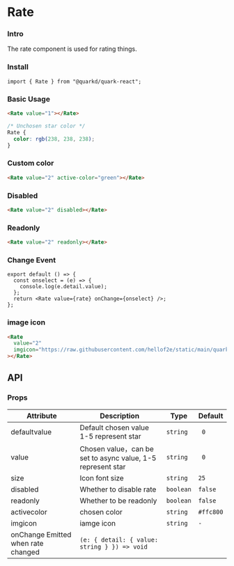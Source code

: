 # Rate

### Intro

The rate component is used for rating things.

### Install

```tsx
import { Rate } from "@quarkd/quark-react";
```

### Basic Usage

```html
<Rate value="1"></Rate>
```

```css
/* Unchosen star color */
Rate {
  color: rgb(238, 238, 238);
}
```

### Custom color

```html
<Rate value="2" active-color="green"></Rate>
```

### Disabled

```html
<Rate value="2" disabled></Rate>
```

### Readonly

```html
<Rate value="2" readonly></Rate>
```

### Change Event

```tsx
export default () => {
  const onselect = (e) => {
    console.log(e.detail.value);
  };
  return <Rate value={rate} onChange={onselect} />;
};
```

### image icon

```html
<Rate
  value="2"
  imgicon="https://raw.githubusercontent.com/hellof2e/static/main/quark-logo.png"
></Rate>
```

## API

### Props

| Attribute                          | Description                                                 | Type      | Default   |
| ---------------------------------- | ----------------------------------------------------------- | --------- | --------- |
| defaultvalue                       | Default chosen value 1-5 represent star                     | `string`  | ` 0`      |
| value                              | Chosen value，can be set to async value, 1-5 represent star | `string`  | ` 0`      |
| size                               | Icon font size                                              | `string`  | `25`      |
| disabled                           | Whether to disable rate                                     | `boolean` | `false`   |
| readonly                           | Whether to be readonly                                      | `boolean` | `false`   |
| activecolor                        | chosen color                                                | `string`  | `#ffc800` |
| imgicon                            | iamge icon                                                  | `string`  | `-`       |
| onChange Emitted when rate changed | `(e: { detail: { value: string } }) => void`                |           |
